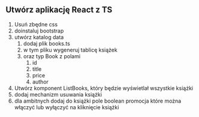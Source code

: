 ## Utwórz aplikację React z TS
1. Usuń zbędne css
2. doinstaluj bootstrap
3. utwórz katalog data
   1. dodaj plik books.ts
   2. w tym pliku wygeneruj tablicę książek
   3. oraz typ Book z polami
      1. id
      2. title
      3. price
      4. author
4. Utwórz komponent ListBooks, który będzie wyświetlał wszystkie książki
5. dodaj mechanizm usuwania książki
6. dla ambitnych dodaj do książki pole boolean promocja które można włączyć lub wyłączyć na kliknięcie książki